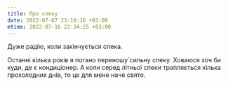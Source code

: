 ```yaml
---
title: Про спеку
date: 2022-07-07 23:10:16 +03:00
mtime: 2022-07-16 22:34:25 +03:00
---
```


Дуже раді́ю, коли закінчується спека.

Останні кілька років я погано переношу́ сильну спеку. Ховаюся хоч би куди, де є кондиціонер. А коли серед літньої спеки трапляється кілька прохолодних днів, то це для мене наче свято.
